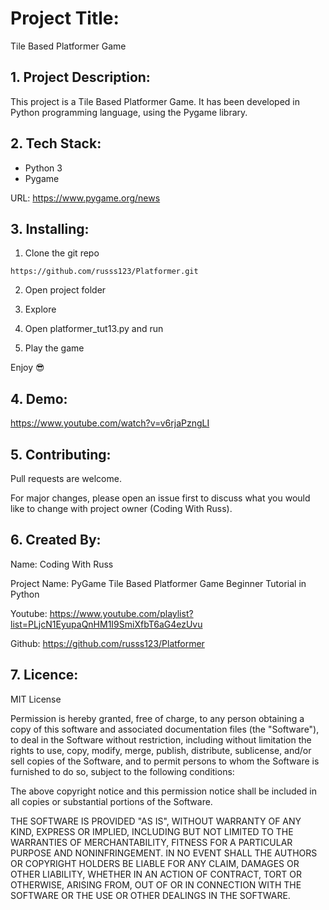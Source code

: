 # Project Title: 

Tile Based Platformer Game

## 1. Project Description:

This project is a Tile Based Platformer Game. It has been developed in Python programming language, using the Pygame library.

## 2. Tech Stack:

- Python 3
- Pygame

URL: [https://www.pygame.org/news ](https://www.pygame.org/news)

## 3. Installing:

1. Clone the git repo

```
https://github.com/russs123/Platformer.git
```

2. Open project folder

3. Explore

4. Open platformer_tut13.py and run

5. Play the game

Enjoy 😎


## 4. Demo:

https://www.youtube.com/watch?v=v6rjaPzngLI

## 5. Contributing:

Pull requests are welcome. 

For major changes, please open an issue first to discuss what you would like to change with project owner (Coding With Russ).


## 6. Created By:

Name: Coding With Russ

Project Name: PyGame Tile Based Platformer Game Beginner Tutorial in Python 

Youtube: https://www.youtube.com/playlist?list=PLjcN1EyupaQnHM1I9SmiXfbT6aG4ezUvu

Github: https://github.com/russs123/Platformer


## 7. Licence:

MIT License


Permission is hereby granted, free of charge, to any person obtaining a copy of this software and associated documentation files (the "Software"), to deal in the Software without restriction, including without limitation the rights to use, copy, modify, merge, publish, distribute, sublicense, and/or sell copies of the Software, and to permit persons to whom the Software is furnished to do so, subject to the following conditions:

The above copyright notice and this permission notice shall be included in all copies or substantial portions of the Software.

THE SOFTWARE IS PROVIDED "AS IS", WITHOUT WARRANTY OF ANY KIND, EXPRESS OR IMPLIED, INCLUDING BUT NOT LIMITED TO THE WARRANTIES OF MERCHANTABILITY, FITNESS FOR A PARTICULAR PURPOSE AND NONINFRINGEMENT. IN NO EVENT SHALL THE AUTHORS OR COPYRIGHT HOLDERS BE LIABLE FOR ANY CLAIM, DAMAGES OR OTHER LIABILITY, WHETHER IN AN ACTION OF CONTRACT, TORT OR OTHERWISE, ARISING FROM, OUT OF OR IN CONNECTION WITH THE SOFTWARE OR THE USE OR OTHER DEALINGS IN THE SOFTWARE.

